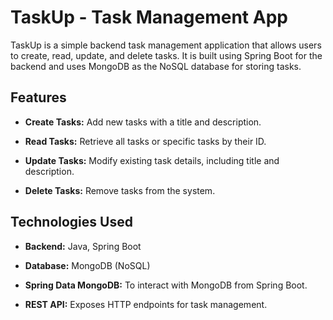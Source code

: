 # TaskUp - Task Management App
TaskUp is a simple backend task management application that allows users to create, read, update, and delete tasks. It is built using Spring Boot for the backend and uses MongoDB as the NoSQL database for storing tasks.

## Features
- **Create Tasks:** Add new tasks with a title and description.

- **Read Tasks:** Retrieve all tasks or specific tasks by their ID.

- **Update Tasks:** Modify existing task details, including title and description.

- **Delete Tasks:** Remove tasks from the system.

## Technologies Used
- **Backend:** Java, Spring Boot

- **Database:** MongoDB (NoSQL)

- **Spring Data MongoDB:** To interact with MongoDB from Spring Boot.

- **REST API:** Exposes HTTP endpoints for task management.
